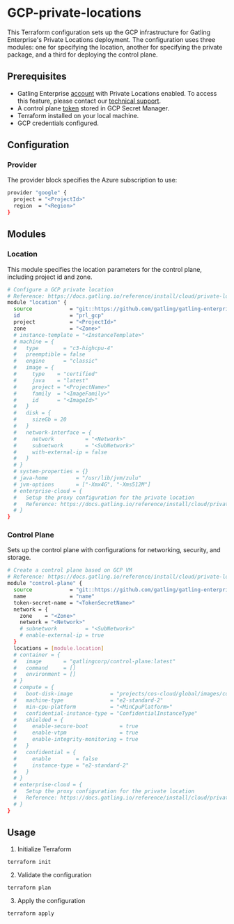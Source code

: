 # GCP-private-locations

This Terraform configuration sets up the GCP infrastructure for Gatling Enterprise's Private Locations deployment. The configuration uses three modules: one for specifying the location, another for specifying the private package, and a third for deploying the control plane.

## Prerequisites

- Gatling Enterprise [account](https://auth.gatling.io/auth/realms/gatling/protocol/openid-connect/auth?client_id=gatling-enterprise-cloud-public&response_type=code&scope=openid&redirect_uri=https%3A%2F%2Fcloud.gatling.io%2Fr%2Fgatling) with Private Locations enabled. To access this feature, please contact our [technical support](https://gatlingcorp.atlassian.net/servicedesk/customer/portal/8/group/12/create/59?summary=Private+Locations&description=Contact%20email%3A%20%3Cemail%3E%0A%0AHello%2C%20we%20would%20like%20to%20enable%20the%20private%20locations%20feature%20on%20our%20organization.).
- A control plane [token](https://docs.gatling.io/reference/install/cloud/private-locations/introduction/#token) stored in GCP Secret Manager.
- Terraform installed on your local machine.
- GCP credentials configured.

## Configuration

### Provider

The provider block specifies the Azure subscription to use:

```sh
provider "google" {
  project = "<ProjectId>"
  region  = "<Region>"
}
```

## Modules

### Location

This module specifies the location parameters for the control plane, including project id and zone.

```sh
# Configure a GCP private location
# Reference: https://docs.gatling.io/reference/install/cloud/private-locations/gcp/configuration/#control-plane-configuration-file
module "location" {
  source            = "git::https://github.com/gatling/gatling-enterprise-control-plane-deployment//terraform/gcp/location"
  id                = "prl_gcp"
  project           = "<ProjectId>"
  zone              = "<Zone>"
  # instance-template = "<InstanceTemplate>"
  # machine = {
  #   type        = "c3-highcpu-4"
  #   preemptible = false
  #   engine      = "classic"
  #   image = {
  #     type    = "certified"
  #     java    = "latest"
  #     project = "<ProjectName>"
  #     family  = "<ImageFamily>"
  #     id      = "<ImageId>"
  #   }
  #   disk = {
  #     sizeGb = 20
  #   }
  #   network-interface = {
  #     network          = "<Network>"
  #     subnetwork       = "<SubNetwork>"
  #     with-external-ip = false
  #   }
  # }
  # system-properties = {}
  # java-home         = "/usr/lib/jvm/zulu"
  # jvm-options       = ["-Xmx4G", "-Xms512M"]
  # enterprise-cloud = {
  #   Setup the proxy configuration for the private location
  #   Reference: https://docs.gatling.io/reference/install/cloud/private-locations/network/#configuring-a-proxy
  # }
}
```

### Control Plane

Sets up the control plane with configurations for networking, security, and storage.

```sh
# Create a control plane based on GCP VM
# Reference: https://docs.gatling.io/reference/install/cloud/private-locations/gcp/installation/
module "control-plane" {
  source            = "git::https://github.com/gatling/gatling-enterprise-control-plane-deployment//terraform/gcp/control-plane"
  name              = "name"
  token-secret-name = "<TokenSecretName>"
  network = {
    zone    = "<Zone>"
    network = "<Network>"
    # subnetwork         = "<SubNetwork>"
    # enable-external-ip = true
  }
  locations = [module.location]
  # container = {
  #   image       = "gatlingcorp/control-plane:latest"
  #   command     = []
  #   environment = []
  # }
  # compute = {
  #   boot-disk-image            = "projects/cos-cloud/global/images/cos-stable-113-18244-85-49"
  #   machine-type               = "e2-standard-2"
  #   min-cpu-platform           = "<MinCpuPlatform>"
  #   confidential-instance-type = "ConfidentialInstanceType"
  #   shielded = {
  #     enable-secure-boot          = true
  #     enable-vtpm                 = true
  #     enable-integrity-monitoring = true
  #   }
  #   confidential = {
  #     enable        = false
  #     instance-type = "e2-standard-2"
  #   }
  # }
  # enterprise-cloud = {
  #   Setup the proxy configuration for the private location
  #   Reference: https://docs.gatling.io/reference/install/cloud/private-locations/network/#configuring-a-proxy
  # }
}
```

## Usage

1. Initialize Terraform

```console
terraform init
```

2. Validate the configuration

```console
terraform plan
```

3. Apply the configuration

```console
terraform apply
```

